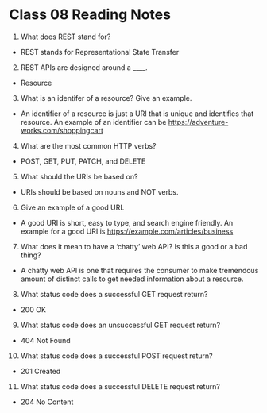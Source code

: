 # Class 08 Reading Notes

1. What does REST stand for?

- REST stands for Representational State Transfer

2. REST APIs are designed around a \_\_\_\_.

- Resource

3. What is an identifer of a resource? Give an example.

- An identifier of a resource is just a URI that is unique and identifies that resource. An example of an identifier can be https://adventure-works.com/shoppingcart

4. What are the most common HTTP verbs?

- POST, GET, PUT, PATCH, and DELETE

5. What should the URIs be based on?

- URIs should be based on nouns and NOT verbs.

6. Give an example of a good URI.

- A good URI is short, easy to type, and search engine friendly. An example for a good URI is https://example.com/articles/business

7. What does it mean to have a ‘chatty’ web API? Is this a good or a bad thing?

- A chatty web API is one that requires the consumer to make tremendous amount of distinct calls to get needed information about a resource.

8. What status code does a successful GET request return?

- 200 OK

9. What status code does an unsuccessful GET request return?

- 404 Not Found

10. What status code does a successful POST request return?

- 201 Created

11. What status code does a successful DELETE request return?

- 204 No Content
